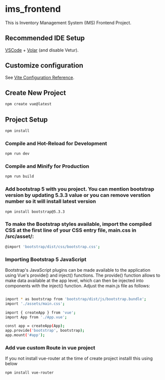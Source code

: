 # ims_frontend

This is Inventory Management System (IMS) Frontend Project. 

## Recommended IDE Setup

[VSCode](https://code.visualstudio.com/) + [Volar](https://marketplace.visualstudio.com/items?itemName=Vue.volar) (and disable Vetur).

## Customize configuration

See [Vite Configuration Reference](https://vite.dev/config/).

## Create New Project

```sh
npm create vue@latest
```

## Project Setup

```sh
npm install
```

### Compile and Hot-Reload for Development

```sh
npm run dev
```

### Compile and Minify for Production

```sh
npm run build
```
### Add bootstrap 5 with you project. You can mention bootstrap version by updating 5.3.3 value or you can remove verstion number so it will install latest version

```sh
npm install bootstrap@5.3.3
```

### To make the Bootstrap styles available, import the compiled CSS at the first line of your CSS entry file, main.css in /src/asset/:

```sh
@import 'bootstrap/dist/css/bootstrap.css';
```

### Importing Bootstrap 5 JavaScript
Bootstrap's JavaScript plugins can be made available to the application using Vue's provide() and inject() functions. The provide() function allows to make data available at the app level, which can then be injected into components with the inject() function. Adjust the main.js file as follows:

```sh

import * as bootstrap from 'bootstrap/dist/js/bootstrap.bundle';
import './assets/main.css';

import { createApp } from 'vue';
import App from './App.vue';

const app = createApp(App);
app.provide('bootstrap', bootstrap);
app.mount('#app');
```

### Add vue custom Route in vue project
If you not install vue-router at the time of create project installl this using below 
```sh
npm install vue-router

```